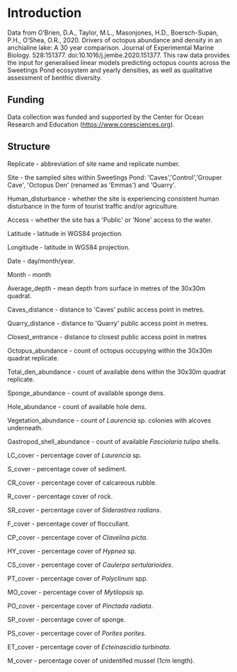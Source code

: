 # Introduction

Data from O’Brien, D.A., Taylor, M.L., Masonjones, H.D., Boersch-Supan, P.H., O’Shea, O.R., 2020. Drivers of octopus abundance and density in an anchialine lake: A 30 year comparison. Journal of Experimental Marine Biology. 528:151377. doi:10.1016/j.jembe.2020.151377.
This raw data provides the input for generalised linear models predicting octopus counts across the Sweetings Pond ecosystem and yearly densities, as well as qualitative assessment of benthic diversity.

## Funding
Data collection was funded and supported by the Center for Ocean Research and Education (https://www.coresciences.org).

## Structure
Replicate - abbreviation of site name and replicate number.

Site - the sampled sites within Sweetings Pond: 'Caves','Control','Grouper Cave', 'Octopus Den' (renamed as 'Emmas') and 'Quarry'.

Human_disturbance - whether the site is experiencing consistent human disturbance in the form of tourist traffic and/or agriculture.

Access - whether the site has a 'Public' or 'None' access to the water.

Latitude - latitude in WGS84 projection.

Longitiude - latitude in WGS84 projection.

Date - day/month/year.

Month - month

Average_depth - mean depth from surface in metres of the 30x30m quadrat.

Caves_distance - distance to 'Caves' public access point in metres.

Quarry_distance - distance to 'Quarry' public access point in metres.

Closest_entrance - distance to closest public access point in metres

Octopus_abundance - count of octopus occupying within the 30x30m quadrat replicate.

Total_den_abundance - count of available dens within the 30x30m quadrat replicate.

Sponge_abundance - count of available sponge dens.

Hole_abundance - count of available hole dens.

Vegetation_abundance - count of _Laurencia_ sp. colonies with alcoves underneath.

Gastropod_shell_abundance - count of available _Fasciolaria tulipa_ shells.

LC_cover - percentage cover of _Laurencia_ sp.

S_cover - percentage cover of sediment.

CR_cover - percentage cover of calcareous rubble.

R_cover - percentage cover of rock.

SR_cover - percentage cover of _Siderastrea radians_.

F_cover - percentage cover of floccullant.

CP_cover - percentage cover of _Clavelina picta_.

HY_cover - percentage cover of _Hypnea_ sp.

CS_cover - percentage cover of _Caulerpa sertularioides_.

PT_cover - percentage cover of _Polyclinum_ spp.

MO_cover - percentage cover of _Mytilopsis_ sp.

PO_cover - percentage cover of _Pinctada radiata_.

SP_cover - percentage cover of sponge.

PS_cover - percentage cover of _Porites porites_.

ET_cover - percentage cover of _Ecteinascidia turbinata_.

M_cover - percentage cover of unidentifed mussel (1cm length).
